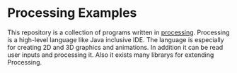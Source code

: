 # Processing Examples  

This repository is a collection of programs written in [processing](https://processing.org/). Processing is a high-level language like Java inclusive IDE. The language is especially for creating 2D and 3D graphics and animations. In addition it can be read user inputs and processing it. Also it exists many librarys for extending Processing.  
